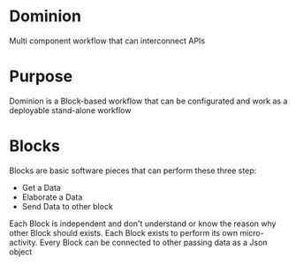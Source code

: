 # Dominion
Multi component workflow that can interconnect APIs
# Purpose
Dominion is a Block-based workflow that can be configurated and work as a deployable stand-alone workflow
# Blocks
Blocks are basic software pieces that can perform these three step:
- Get a Data
- Elaborate a Data
- Send Data to other block

Each Block is independent and don't understand or know the reason why other Block should exists. Each Block exists to perform its own micro-activity.
Every Block can be connected to other passing data as a Json object
